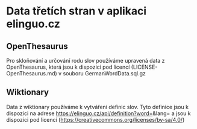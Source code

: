 # Data třetích stran v aplikaci elinguo.cz
## OpenThesaurus
Pro skloňování a určování rodu slov používáme upravená data z OpenThesaurus, která jsou k dispozici pod licencí (LICENSE-OpenThesaurus.md) v souboru GermanWordData.sql.gz
## Wiktionary
Data z wiktionary používáme k vytváření definic slov. Tyto definice jsou k dispozici na adrese https://elinguo.cz/api/definition?word=<slovo>&lang=<jazyk> a jsou k dispozici pod licencí (https://creativecommons.org/licenses/by-sa/4.0/)